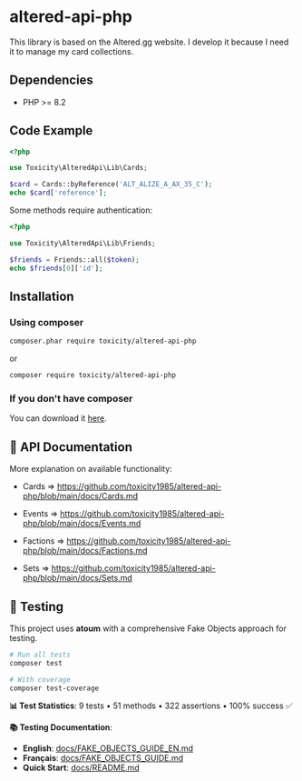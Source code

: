 # altered-api-php

This library is based on the Altered.gg website. I develop it because I need it to manage my card collections.

## Dependencies
- PHP >= 8.2

## Code Example
```php
<?php

use Toxicity\AlteredApi\Lib\Cards;

$card = Cards::byReference('ALT_ALIZE_A_AX_35_C');
echo $card['reference'];
```

Some methods require authentication:
```php
<?php

use Toxicity\AlteredApi\Lib\Friends;

$friends = Friends::all($token);
echo $friends[0]['id'];
```


## Installation

### Using composer

```sh
composer.phar require toxicity/altered-api-php
```
or
```sh
composer require toxicity/altered-api-php
```

### If you don't have composer
You can download it [here](https://getcomposer.org/download/).

## 📖 API Documentation

More explanation on available functionality:

- Cards => https://github.com/toxicity1985/altered-api-php/blob/main/docs/Cards.md

- Events => https://github.com/toxicity1985/altered-api-php/blob/main/docs/Events.md

- Factions => https://github.com/toxicity1985/altered-api-php/blob/main/docs/Factions.md

- Sets => https://github.com/toxicity1985/altered-api-php/blob/main/docs/Sets.md

## 🧪 Testing

This project uses **atoum** with a comprehensive Fake Objects approach for testing.

```bash
# Run all tests
composer test

# With coverage
composer test-coverage
```

**📊 Test Statistics**: 9 tests • 51 methods • 322 assertions • 100% success ✅

**📚 Testing Documentation**:
- **English**: [docs/FAKE_OBJECTS_GUIDE_EN.md](docs/FAKE_OBJECTS_GUIDE_EN.md)
- **Français**: [docs/FAKE_OBJECTS_GUIDE.md](docs/FAKE_OBJECTS_GUIDE.md)
- **Quick Start**: [docs/README.md](docs/README.md)